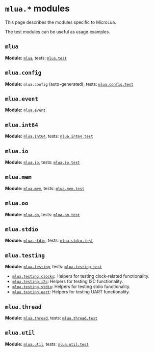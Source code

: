 # `mlua.*` modules

This page describes the modules specific to MicroLua.

The test modules can be useful as usage examples.

## `mlua`

**Module:** [`mlua`](../lib/mlua.lua),
tests: [`mlua.test`](../lib/mlua.test.lua)

## `mlua.config`

**Module:** `mlua.config` (auto-generated),
tests: [`mlua.config.test`](../lib/mlua.config.test.lua)

## `mlua.event`

**Module:** [`mlua.event`](../lib/mlua.event.c)

## `mlua.int64`

**Module:** [`mlua.int64`](../lib/mlua.int64.c),
tests: [`mlua.int64.test`](../lib/mlua.int64.test.lua)

## `mlua.io`

**Module:** [`mlua.io`](../lib/mlua.io.lua),
tests: [`mlua.io.test`](../lib/mlua.io.test.lua)

## `mlua.mem`

**Module:** [`mlua.mem`](../lib/mlua.mem.c),
tests: [`mlua.mem.test`](../lib/mlua.mem.test.lua)

## `mlua.oo`

**Module:** [`mlua.oo`](../lib/mlua.oo.lua),
tests: [`mlua.oo.test`](../lib/mlua.oo.test.lua)

## `mlua.stdio`

**Module:** [`mlua.stdio`](../lib/mlua.stdio.c),
tests: [`mlua.stdio.test`](../lib/mlua.stdio.test.lua)

## `mlua.testing`

**Module:** [`mlua.testing`](../lib/mlua.testing.lua),
tests: [`mlua.testing.test`](../lib/mlua.testing.test.lua)

- [`mlua.testing.clocks`](../lib/mlua.testing.clocks.lua): Helpers for testing
  clock-related functionality.
- [`mlua.testing.i2c`](../lib/mlua.testing.i2c.lua): Helpers for testing I2C
  functionality.
- [`mlua.testing.stdio`](../lib/mlua.testing.stdio.lua): Helpers for testing
  stdio functionality.
- [`mlua.testing.uart`](../lib/mlua.testing.uart.lua): Helpers for testing UART
  functionality.

## `mlua.thread`

**Module:** [`mlua.thread`](../lib/mlua.thread.lua),
tests: [`mlua.thread.test`](../lib/mlua.thread.test.lua)

## `mlua.util`

**Module:** [`mlua.util`](../lib/mlua.util.lua),
tests: [`mlua.util.test`](../lib/mlua.util.test.lua)
